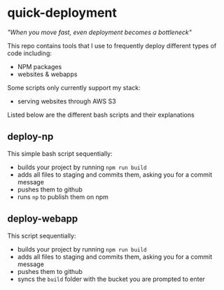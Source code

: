 # quick-deployment

*"When you move fast, even deployment becomes a bottleneck"*

This repo contains tools that I use to frequently deploy different types of code including:
- NPM packages
- websites & webapps

Some scripts only currently support my stack:
- serving websites through AWS S3

Listed below are the different bash scripts and their explanations

## deploy-np

This simple bash script sequentially:
- builds your project by running `npm run build`
- adds all files to staging and commits them, asking you for a commit message
- pushes them to github
- runs `np` to publish them on npm

## deploy-webapp

This script sequentially:
- builds your project by running `npm run build`
- adds all files to staging and commits them, asking you for a commit message
- pushes them to github
- syncs the `build` folder with the bucket you are prompted to enter
